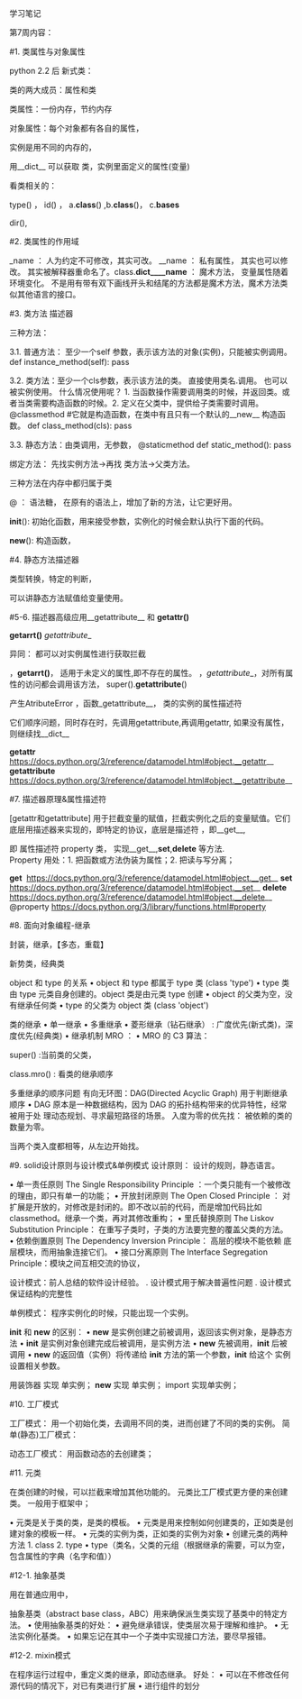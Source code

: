 学习笔记

第7周内容： 


#1. 类属性与对象属性

python 2.2 后 新式类：

类的两大成员：属性和类


类属性：一份内存，节约内存

对象属性：每个对象都有各自的属性，

实例是用不同的内存的，

用__dict__  可以获取  类，实例里面定义的属性(变量)

看类相关的：

type()     ， id()   ，    a.__class__()  ,b.__class__()， c.__bases__  

dir(),


#2. 类属性的作用域


_name   ： 人为约定不可修改，其实可改。
__name  ： 私有属性， 其实也可以修改。 其实被解释器重命名了。class.__dict____name__ ： 魔术方法， 变量属性随着环境变化。 不是用有带有双下画线开头和结尾的方法都是魔术方法，魔术方法类似其他语言的接口。


#3. 类方法 描述器

   三种方法：

3.1. 普通方法： 至少一个self 参数，表示该方法的对象(实例)，只能被实例调用。 
def instance_method(self):
	pass

3.2. 类方法：至少一个cls参数，表示该方法的类。 直接使用类名.调用。  也可以被实例使用。
什么情况使用呢？ 1. 当函数操作需要调用类的时候，并返回类。或者当类需要构造函数的时候。2. 定义在父类中，提供给子类需要时调用。
@classmethod #它就是构造函数，在类中有且只有一个默认的__new__ 构造函数。
def  class_method(cls):
	pass

3.3. 静态方法：由类调用，无参数，
@staticmethod
def  static_method():
	pass

绑定方法：    先找实例方法->再找 类方法->父类方法。

三种方法在内存中都归属于类

@ ： 语法糖， 在原有的语法上，增加了新的方法，让它更好用。


__init__():  初始化函数，用来接受参数，实例化的时候会默认执行下面的代码。

__new__(): 构造函数，

#4. 静态方法描述器

类型转换，特定的判断，

可以讲静态方法赋值给变量使用。

#5-6. 描述器高级应用__getattribute__  和 __getattr()__

__getarrt()__
_getattribute__

异同：
都可以对实例属性进行获取拦截

，__getarrt()__， 适用于未定义的属性,即不存在的属性。
，_getattribute__，对所有属性的访问都会调用该方法， super().__getattribute__()

产生AtributeError ，函数_getattribute__， 类的实例的属性描述符

它们顺序问题，同时存在时，先调用getattribute,再调用getattr, 如果没有属性，则继续找__dict__

__getattr__    https://docs.python.org/3/reference/datamodel.html#object.__getattr__
__getattribute__ https://docs.python.org/3/reference/datamodel.html#object.__getattribute__


#7.  描述器原理&属性描述符

[getattr和getattribute]
用于拦截变量的赋值，拦截实例化之后的变量赋值。它们底层用描述器来实现的，即特定的协议，底层是描述符 ，即__get__,

即 属性描述符 property  类， 实现__get__,__set__,__delete__ 等方法.  
Property  用处：1. 把函数或方法伪装为属性；2. 把读与写分离；

__get__  https://docs.python.org/3/reference/datamodel.html#object.__get__
__set__  https://docs.python.org/3/reference/datamodel.html#object.__set__
__delete__  https://docs.python.org/3/reference/datamodel.html#object.__delete__
@property https://docs.python.org/3/library/functions.html#property


#8. 面向对象编程-继承


封装，继承，【多态，重载】


新势类，经典类

object 和 type 的关系 
• object 和 type 都属于 type 类 (class 'type') 
• type 类由 type 元类自身创建的。object 类是由元类 type 创建 
• object 的父类为空，没有继承任何类 
• type 的父类为 object 类 (class 'object')


类的继承
• 单一继承 
• 多重继承 
• 菱形继承（钻石继承） :  广度优先(新式类)，深度优先(经典类)
• 继承机制 MRO ： 
• MRO 的 C3 算法：

super() :当前类的父类，

class.mro()  :  看类的继承顺序

多重继承的顺序问题
有向无环图：DAG(Directed Acyclic Graph)  用于判断继承顺序
• DAG 原本是一种数据结构，因为 DAG 的拓扑结构带来的优异特性，经常被用于处 理动态规划、寻求最短路径的场景。
入度为零的优先找： 被依赖的类的数量为零。

当两个类入度都相等，从左边开始找。



#9. solid设计原则与设计模式&单例模式
 设计原则： 设计的规则，静态语言。

• 单一责任原则 The Single Responsibility Principle ：一个类只能有一个被修改的理由，即只有单一的功能；
• 开放封闭原则 The Open Closed Principle ： 对扩展是开放的，对修改是封闭的。即不改以前的代码，而是增加代码比如classmethod。继承一个类，再对其修改重构；
• 里氏替换原则 The Liskov Substitution Principle： 在重写子类时，子类的方法要完整的覆盖父类的方法。 
• 依赖倒置原则 The Dependency Inversion Principle： 高层的模块不能依赖 底层模块，而用抽象连接它们。
• 接口分离原则 The Interface Segregation Principle：模块之间互相交流的协议，


设计模式：前人总结的软件设计经验。
. 设计模式用于解决普遍性问题 
. 设计模式保证结构的完整性


单例模式： 程序实例化的时候，只能出现一个实例。

__init__ 和 __new__ 的区别： 
• __new__ 是实例创建之前被调用，返回该实例对象，是静态方法
• __init__ 是实例对象创建完成后被调用，是实例方法 
• __new__ 先被调用，__init__ 后被调用 
• __new__ 的返回值（实例）将传递给 __init__ 方法的第一个参数，__init__ 给这个 实例设置相关参数。

用装饰器 实现 单实例；
__new__ 实现 单实例；
import   实现单实例；

#10. 工厂模式

工厂模式：  用一个初始化类，去调用不同的类，进而创建了不同的类的实例。
简单(静态)工厂模式：


动态工厂模式： 用函数动态的去创建类；

#11. 元类

在类创建的时候，可以拦截来增加其他功能的。 元类比工厂模式更方便的来创建类。 一般用于框架中；


• 元类是关于类的类，是类的模板。 
• 元类是用来控制如何创建类的，正如类是创建对象的模板一样。 
• 元类的实例为类，正如类的实例为对象 
• 创建元类的两种方法
    	1. class 
    	2. type 
• type（类名，父类的元组（根据继承的需要，可以为空，包含属性的字典（名字和值））


#12-1. 抽象基类

用在普通应用中，

抽象基类（abstract base class，ABC）用来确保派生类实现了基类中的特定方法。 
• 使用抽象基类的好处： 
• 避免继承错误，使类层次易于理解和维护。 
• 无法实例化基类。 
• 如果忘记在其中一个子类中实现接口方法，要尽早报错。


#12-2. mixin模式

在程序运行过程中，重定义类的继承，即动态继承。
好处： 
• 可以在不修改任何源代码的情况下，对已有类进行扩展
• 进行组件的划分
